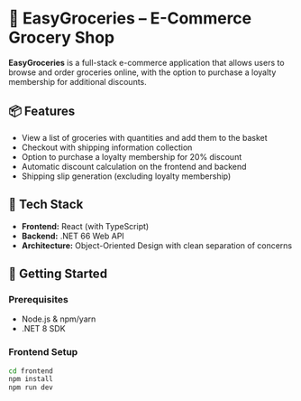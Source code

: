 # 🛒 EasyGroceries – E-Commerce Grocery Shop

**EasyGroceries** is a full-stack e-commerce application that allows users to browse and order groceries online, with the option to purchase a loyalty membership for additional discounts.

## 📦 Features

- View a list of groceries with quantities and add them to the basket
- Checkout with shipping information collection
- Option to purchase a loyalty membership for 20% discount
- Automatic discount calculation on the frontend and backend
- Shipping slip generation (excluding loyalty membership)

## 🧪 Tech Stack

- **Frontend:** React (with TypeScript)
- **Backend:** .NET 66 Web API
- **Architecture:** Object-Oriented Design with clean separation of concerns

## 🚀 Getting Started

### Prerequisites

- Node.js & npm/yarn
- .NET 8 SDK

### Frontend Setup

```bash
cd frontend
npm install
npm run dev

